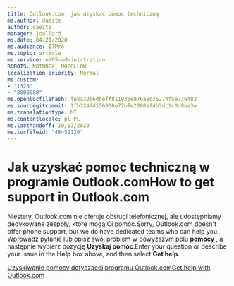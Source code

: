 ```yaml
---
title: Outlook.com, jak uzyskać pomoc techniczną
ms.author: daeite
author: daeite
manager: joallard
ms.date: 04/21/2020
ms.audience: ITPro
ms.topic: article
ms.service: o365-administration
ROBOTS: NOINDEX, NOFOLLOW
localization_priority: Normal
ms.custom:
- "1326"
- "8000080"
ms.openlocfilehash: fe8a3956dbeff811935e976a8d75274f5e736482
ms.sourcegitcommit: 1fb324fd156008e77b7e2008af4b3dc1c0d0ea3e
ms.translationtype: MT
ms.contentlocale: pl-PL
ms.lasthandoff: 10/13/2020
ms.locfileid: "48452130"
---
```

# <a name="how-to-get-support-in-outlookcom"></a><span data-ttu-id="7c480-102">Jak uzyskać pomoc techniczną w programie Outlook.com</span><span class="sxs-lookup"><span data-stu-id="7c480-102">How to get support in Outlook.com</span></span>

<span data-ttu-id="7c480-103">Niestety, Outlook.com nie oferuje obsługi telefonicznej, ale udostępniamy dedykowane zespoły, które mogą Ci pomóc.</span><span class="sxs-lookup"><span data-stu-id="7c480-103">Sorry, Outlook.com doesn't offer phone support, but we do have dedicated teams who can help you.</span></span>
<span data-ttu-id="7c480-104">Wprowadź pytanie lub opisz swój problem w powyższym polu **pomocy** , a następnie wybierz pozycję **Uzyskaj pomoc**.</span><span class="sxs-lookup"><span data-stu-id="7c480-104">Enter your question or describe your issue in the **Help** box above, and then select **Get help**.</span></span>

[<span data-ttu-id="7c480-105">Uzyskiwanie pomocy dotyczącej programu Outlook.com</span><span class="sxs-lookup"><span data-stu-id="7c480-105">Get help with Outlook.com</span></span>](https://support.office.com/article/40676ad0-c831-45ac-a023-5be633be798d?wt.mc_id=Office_Outlook_com_Alchemy)

